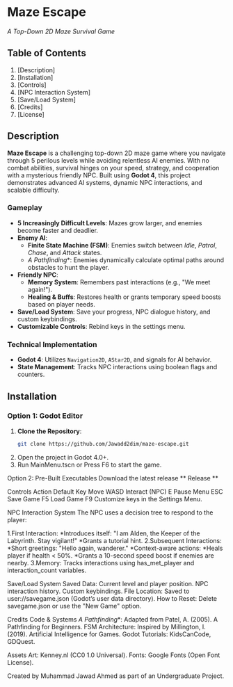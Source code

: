 # Maze Escape
*A Top-Down 2D Maze Survival Game*  

## Table of Contents  
1. [Description] 
2. [Installation]
3. [Controls] 
4. [NPC Interaction System]
5. [Save/Load System] 
6. [Credits]
7. [License]

## Description  
**Maze Escape** is a challenging top-down 2D maze game where you navigate through 5 perilous levels while avoiding relentless AI enemies. With no combat abilities, survival hinges on your speed, strategy, and cooperation with a mysterious friendly NPC. Built using **Godot 4**, this project demonstrates advanced AI systems, dynamic NPC interactions, and scalable difficulty.  

### Gameplay  
- **5 Increasingly Difficult Levels**: Mazes grow larger, and enemies become faster and deadlier.  
- **Enemy AI**:  
  - **Finite State Machine (FSM)**: Enemies switch between *Idle*, *Patrol*, *Chase*, and *Attack* states.  
  - **A* Pathfinding**: Enemies dynamically calculate optimal paths around obstacles to hunt the player.  
- **Friendly NPC**:  
  - **Memory System**: Remembers past interactions (e.g., "We meet again!").  
  - **Healing & Buffs**: Restores health or grants temporary speed boosts based on player needs.  
- **Save/Load System**: Save your progress, NPC dialogue history, and custom keybindings.  
- **Customizable Controls**: Rebind keys in the settings menu.  

### Technical Implementation  
- **Godot 4**: Utilizes `Navigation2D`, `AStar2D`, and signals for AI behavior.  
- **State Management**: Tracks NPC interactions using boolean flags and counters.  


## Installation  
### Option 1: Godot Editor  
1. **Clone the Repository**:  
   ```bash  
   git clone https://github.com/Jawadd2dim/maze-escape.git
2. Open the project in Godot 4.0+.
3. Run MainMenu.tscn or Press F6 to start the game.

Option 2: Pre-Built Executables
Download the latest release
** Release **


Controls
Action                	Default Key
Move                      	WASD
Interact  (NPC)             	E
Pause Menu	                 ESC
Save Game	                    F5
Load Game                   	F9
Customize keys in the Settings Menu.


NPC Interaction System
The NPC uses a decision tree to respond to the player:

1.First Interaction:
    *Introduces itself: "I am Alden, the Keeper of the Labyrinth. Stay vigilant!"
    *Grants a tutorial hint.
2.Subsequent Interactions:
    *Short greetings: "Hello again, wanderer."
    *Context-aware actions:
        *Heals player if health < 50%.
        *Grants a 10-second speed boost if enemies are nearby.
3.Memory: Tracks interactions using has_met_player and interaction_count variables.


Save/Load System
Saved Data:
Current level and player position.
NPC interaction history.
Custom keybindings.
File Location:
Saved to user://savegame.json (Godot’s user data directory).
How to Reset: Delete savegame.json or use the "New Game" option.




Credits
Code & Systems
*A Pathfinding**: Adapted from Patel, A. (2005). A Pathfinding for Beginners.
FSM Architecture: Inspired by Millington, I. (2019). Artificial Intelligence for Games.
Godot Tutorials: KidsCanCode, GDQuest.

Assets
Art: Kenney.nl (CC0 1.0 Universal).
Fonts: Google Fonts (Open Font License).






Created by Muhammad Jawad Ahmed as part of an Undergraduate Project.
